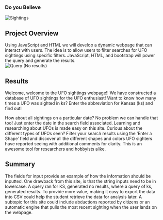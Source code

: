 ### Do you Believe


![Sightings](https://user-images.githubusercontent.com/87907584/136722894-6f8c3944-f40e-48dc-9aa0-f638091c6ffa.PNG)

## Project Overview
Using JavaScript and HTML we will develop a dynamic webpage that can interact with users.  The idea is to allow users to filter searches for UFO sightings using specific filters.  JavaScript, HTML, and bootstrap will power the query and generate the results.  
![Query (No results)](https://user-images.githubusercontent.com/87907584/137061808-aa63318d-bde2-4296-950f-98528f1a580b.PNG)

## Results
Welcome, welcome to the UFO sightings webpage!!  We have constructed a database of UFO sightings for the UFO enthusiast!  Want to know how many times a UFO was sighted in ks?  Enter the abbreviation for Kansas (ks) and find out!



How about all sightings on a particular date?  No problem we can handle that too!  Just enter the date in the search field associated.  Learning and researching about UFOs is made easy on this site.  Curious about the different types of UFOs seen?  Filter your search results using the ‘Enter a Shape’ field and discover all the different shapes and colors UFO sighters have reported seeing with additional comments for clarity.  This is an awesome tool for researchers and hobbyists alike.  


## Summary
The fields for input provide an example of how the information should be inputted.  One drawback from this site, is that the string inputs need to be in lowercase.  A query ran for KS, generated no results, where a query of ks, generated results. To provide more value, making it easy to export the data into CSV could help the student retrieve the data for analysis later. A subtopic for this site could include abductions reported by citizens or an automatic engine that pulls the most recent sighting when the user lands on the webpage.

























